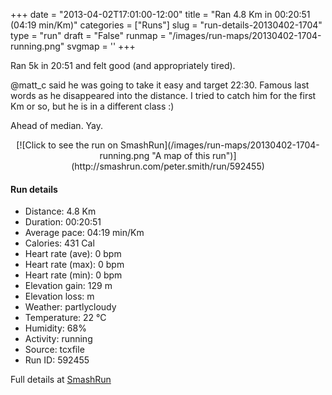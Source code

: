 +++
date = "2013-04-02T17:01:00-12:00"
title = "Ran 4.8 Km in 00:20:51 (04:19 min/Km)"
categories = ["Runs"]
slug = "run-details-20130402-1704"
type = "run"
draft = "False"
runmap = "/images/run-maps/20130402-1704-running.png"
svgmap = '<polyline points="92 77, 81 79, 69 94, 51 100, 45 99, 43 99, 36 98, 35 90, 42 66, 19 59, 27 37, 46 20, 65 3, 62 0, 51 1, 27 22, 21 27, 14 34, 8 48, 15 34, 48 3, 60 0, 64 3, 25 40, 20 56, 42 66, 39 84, 33 95, 46 100, 56 95, 62 96, 73 83, 88 79, 93 72">'
+++

Ran 5k in 20:51 and felt good (and appropriately tired). 

@matt_c said he was going to take it easy and target 22:30. Famous last words as he disappeared into the distance. I tried to catch him for the first Km or so, but he is in a different class :)

Ahead of median. Yay. 



<!--more-->

<center>
[![Click to see the run on SmashRun](/images/run-maps/20130402-1704-running.png "A map of this run")](http://smashrun.com/peter.smith/run/592455)
</center>

#### Run details

* Distance: 4.8 Km
* Duration: 00:20:51
* Average pace: 04:19 min/Km
* Calories: 431 Cal
* Heart rate (ave): 0 bpm
* Heart rate (max): 0 bpm
* Heart rate (min): 0 bpm
* Elevation gain: 129 m
* Elevation loss:  m
* Weather: partlycloudy
* Temperature: 22 &deg;C
* Humidity: 68%
* Activity: running
* Source: tcxfile
* Run ID: 592455

Full details at [SmashRun](http://smashrun.com/peter.smith/run/592455)